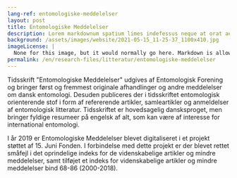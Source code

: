 ```yaml
---
lang-ref: entomologiske-meddelelser
layout: post
title: Entomologiske Meddelelser
description: Lorem markdownum spatium limes indefessus neque at orat aestuat
background: /assets/images/website/2021-05-15_11-25-37_1100x410.jpg
imageLicense: |
  None for this image, but it would normally go here. Markdown is allowed.
permalink: /en/research-files/litteratur/entomologiske-meddelelser
---
```


Tidsskrift "Entomologiske Meddelelser" udgives af Entomologisk Forening og bringer først og fremmest originale afhandlinger og andre meddelelser om dansk entomologi. Desuden publiceres der i tidsskriftet entomologisk orienterende stof i form af refererende artikler, samleartikler og anmeldelser af entomologisk litteratur. Tidsskriftet er hovedsagelig dansksproget, men bringer fyldige resumeer på engelsk af alt, som kan være af interesse for international entomologi.

I år 2019 er Entomologiske Meddelelser blevet digitaliseret i et projekt støttet af 15. Juni Fonden. I forbindelse med dette projekt er der blevet rettet småfejl i det oprindelige indeks for de videnskabelige artikler og mindre meddelelser, samt tilføjet et indeks for videnskabelige artikler og mindre meddelelser bind 68-86 (2000-2018).